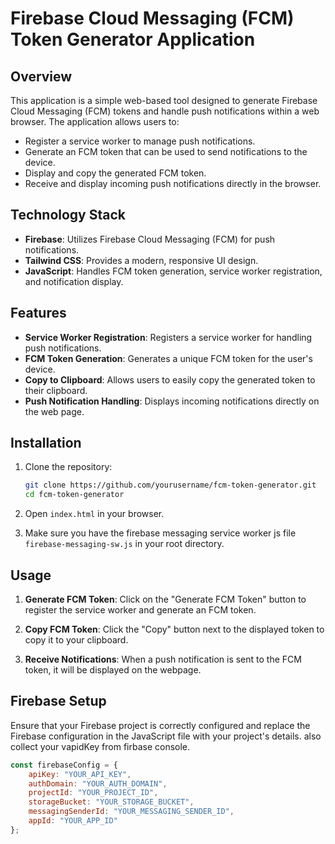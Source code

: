 # Firebase Cloud Messaging (FCM) Token Generator Application

## Overview

This application is a simple web-based tool designed to generate Firebase Cloud Messaging (FCM) tokens and handle push notifications within a web browser. The application allows users to:

- Register a service worker to manage push notifications.
- Generate an FCM token that can be used to send notifications to the device.
- Display and copy the generated FCM token.
- Receive and display incoming push notifications directly in the browser.

## Technology Stack

- **Firebase**: Utilizes Firebase Cloud Messaging (FCM) for push notifications.
- **Tailwind CSS**: Provides a modern, responsive UI design.
- **JavaScript**: Handles FCM token generation, service worker registration, and notification display.

## Features

- **Service Worker Registration**: Registers a service worker for handling push notifications.
- **FCM Token Generation**: Generates a unique FCM token for the user's device.
- **Copy to Clipboard**: Allows users to easily copy the generated token to their clipboard.
- **Push Notification Handling**: Displays incoming notifications directly on the web page.

## Installation

1. Clone the repository:

    ```bash
    git clone https://github.com/yourusername/fcm-token-generator.git
    cd fcm-token-generator
    ```

2. Open `index.html` in your browser.
3. Make sure you have the firebase messaging service worker js file `firebase-messaging-sw.js` in your root directory.

## Usage

1. **Generate FCM Token**: Click on the "Generate FCM Token" button to register the service worker and generate an FCM token.
   
2. **Copy FCM Token**: Click the "Copy" button next to the displayed token to copy it to your clipboard.

3. **Receive Notifications**: When a push notification is sent to the FCM token, it will be displayed on the webpage.

## Firebase Setup

Ensure that your Firebase project is correctly configured and replace the Firebase configuration in the JavaScript file with your project's details.
also collect your vapidKey from firbase console.

```javascript
const firebaseConfig = {
    apiKey: "YOUR_API_KEY",
    authDomain: "YOUR_AUTH_DOMAIN",
    projectId: "YOUR_PROJECT_ID",
    storageBucket: "YOUR_STORAGE_BUCKET",
    messagingSenderId: "YOUR_MESSAGING_SENDER_ID",
    appId: "YOUR_APP_ID"
};
